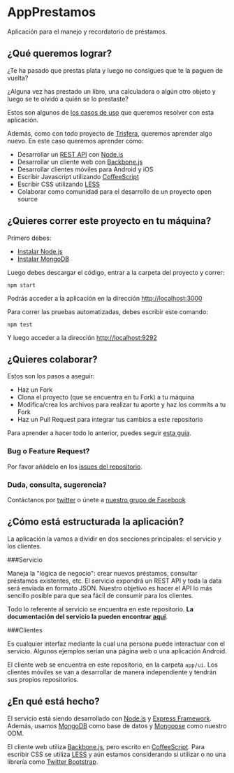 AppPrestamos
============
Aplicación para el manejo y recordatorio de préstamos.

¿Qué queremos lograr?
--------------------
¿Te ha pasado que prestas plata y luego no consigues que te la paguen de vuelta? 

¿Alguna vez has prestado un libro, una calculadora o algún otro objeto y luego se te olvidó a quién se lo prestaste?

Estos son algunos de [los casos de uso](https://github.com/Trisfera/AppPrestamos/wiki/Ideas) que queremos resolver con esta aplicación.

Además, como con todo proyecto de [Trisfera](http://trisfera.com), queremos aprender algo nuevo. En este caso queremos aprender cómo:

- Desarrollar un [REST API](http://es.wikipedia.org/wiki/Representational_State_Transfer) con [Node.js](http://nodejs.org/)
- Desarrollar un cliente web con [Backbone.js](http://backbonejs.org/)
- Desarrollar clientes móviles para Android y iOS
- Escribir Javascript utilizando [CoffeeScript](http://coffeescript.org/)
- Escribir CSS utilizando [LESS](http://lesscss.org/)
- Colaborar como comunidad para el desarrollo de un proyecto open source

¿Quieres correr este proyecto en tu máquina?
-------------------------------------------
Primero debes:

- [Instalar Node.js](https://github.com/Trisfera/Trisfera/wiki/Instalar-Node.js)
- [Instalar MongoDB](https://github.com/Trisfera/Trisfera/wiki/Instalar-MongoDB)

Luego debes descargar el código, entrar a la carpeta del proyecto y correr:
```
npm start
```
Podrás acceder a la aplicación en la dirección [http://localhost:3000](http://localhost:3000)

Para correr las pruebas automatizadas, debes escribir este comando:
```
npm test
```

Y luego acceder a la dirección [http://localhost:9292](http://localhost:9292)

¿Quieres colaborar?
------------------
Estos son los pasos a aseguir:

- Haz un Fork
- Clona el proyecto (que se encuentra en tu Fork) a tu máquina
- Modifica/crea los archivos para realizar tu aporte y haz los commits a tu Fork
- Haz un Pull Request para integrar tus cambios a este repositorio

Para aprender a hacer todo lo anterior, puedes seguir [esta guía](https://github.com/Trisfera/Trisfera/wiki/Introducci%C3%B3n-a-Git-y-Github).

### Bug o Feature Request?
Por favor añádelo en los [issues del repositorio](https://github.com/Trisfera/AppPrestamos/issues?state=open).

### Duda, consulta, sugerencia?
Contáctanos por [twitter](https://twitter.com/Trisfera) o únete a [nuestro grupo de Facebook](https://www.facebook.com/groups/trisfera/)

¿Cómo está estructurada la aplicación?
-------------------------------------
La aplicación la vamos a dividir en dos secciones principales: el servicio y los clientes.

###Servicio

Maneja la "lógica de negocio": crear nuevos préstamos, consultar préstamos existentes, etc. El servicio expondrá un REST API y toda la data será enviada en formato JSON. Nuestro objetivo es hacer el API lo más sencillo posible para que sea fácil de consumir para los clientes.

Todo lo referente al servicio se encuentra en este repositorio. **La documentación del servicio la pueden encontrar [aquí](https://github.com/Trisfera/AppPrestamos/wiki/Servicio-REST-with-JSON)**.

###Clientes

Es cualquier interfaz mediante la cual una persona puede interactuar con el servicio. Algunos ejemplos serían una página web o una aplicación Android.

El cliente web se encuentra en este repositorio, en la carpeta `app/ui`. Los clientes móviles se van a desarrollar de manera independiente y tendrán sus propios repositorios.

¿En qué está hecho?
------------------
El servicio está siendo desarrollado con [Node.js](http://nodejs.org/) y [Express Framework](http://expressjs.com/). Además, usamos [MongoDB](http://www.mongodb.org/) como base de datos y [Mongoose](http://mongoosejs.com/) como nuestro ODM.

El cliente web utiliza [Backbone.js](http://backbonejs.org/), pero escrito en [CoffeeScript](http://coffeescript.org/). Para escribir CSS se utiliza [LESS](http://lesscss.org/) y aún estamos considerando si utilizar o no una librería como [Twitter Bootstrap](http://twitter.github.com/bootstrap/).